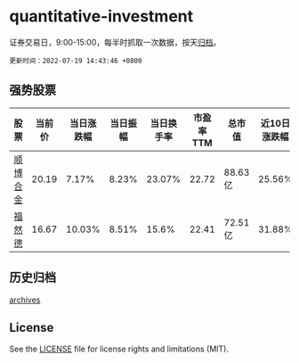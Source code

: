 # quantitative-investment

证券交易日，9:00-15:00，每半时抓取一次数据，按天[归档](archives)。

`更新时间：2022-07-19 14:43:46 +0800`

## 强势股票

|股票|当前价|当日涨跌幅|当日振幅|当日换手率|市盈率TTM|总市值|近10日涨跌幅|
|----|----|----|----|----|----|----|----|
|[顺博合金](https://xueqiu.com/S/SZ002996)|20.19|7.17%|8.23%|23.07%|22.72|88.63亿|25.56%|
|[福然德](https://xueqiu.com/S/SH605050)|16.67|10.03%|8.51%|15.6%|22.41|72.51亿|31.88%|

## 历史归档

[archives](archives)

## License

See the [LICENSE](LICENSE) file for license rights and limitations (MIT).